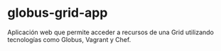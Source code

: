 globus-grid-app
===============

Aplicación web que permite acceder a recursos de una Grid utilizando tecnologías como Globus, Vagrant y Chef.
